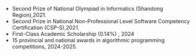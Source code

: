 - Second Prize of National Olympiad in Informatics (Shandong Region),2021.
- Second Prize in National Non-Professional Level Software Competency Certification (CSP-S),2021.
- First-Class Academic Scholarship (0.14%) , 2024
- 15 provincial and national awards in algorithmic programming competitions, 2024-2025.

